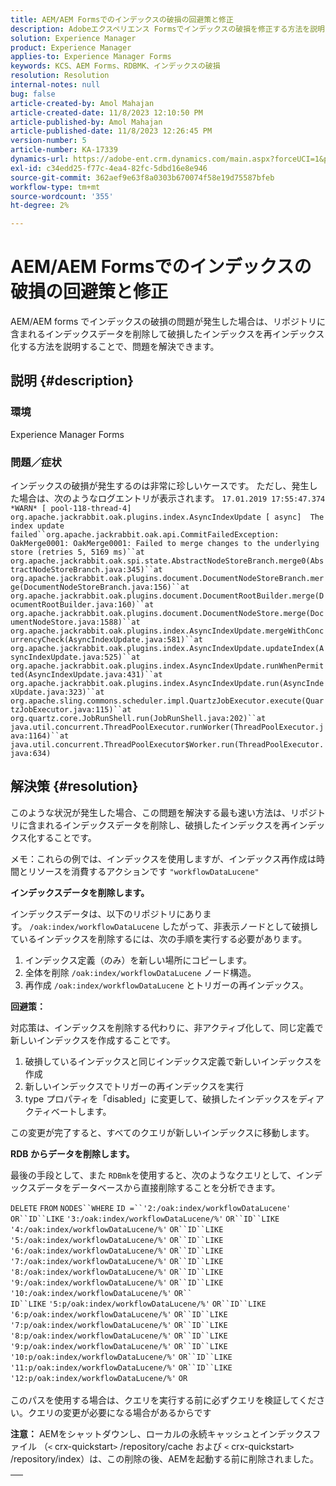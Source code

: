 ```yaml
---
title: AEM/AEM Formsでのインデックスの破損の回避策と修正
description: Adobeエクスペリエンス Formsでインデックスの破損を修正する方法を説明します。 リポジトリに含まれているインデックスデータを削除し、破損したインデックスを再インデックス化します。
solution: Experience Manager
product: Experience Manager
applies-to: Experience Manager Forms
keywords: KCS、AEM Forms、RDBMK、インデックスの破損
resolution: Resolution
internal-notes: null
bug: false
article-created-by: Amol Mahajan
article-created-date: 11/8/2023 12:10:50 PM
article-published-by: Amol Mahajan
article-published-date: 11/8/2023 12:26:45 PM
version-number: 5
article-number: KA-17339
dynamics-url: https://adobe-ent.crm.dynamics.com/main.aspx?forceUCI=1&pagetype=entityrecord&etn=knowledgearticle&id=de7689d8-2f7e-ee11-8179-6045bd006704
exl-id: c34edd25-f77c-4ea4-82fc-5dbd16e8e946
source-git-commit: 362aef9e63f8a0303b670074f58e19d75587bfeb
workflow-type: tm+mt
source-wordcount: '355'
ht-degree: 2%

---
```


# AEM/AEM Formsでのインデックスの破損の回避策と修正


AEM/AEM forms でインデックスの破損の問題が発生した場合は、リポジトリに含まれるインデックスデータを削除して破損したインデックスを再インデックス化する方法を説明することで、問題を解決できます。

## 説明 {#description}


### <b>環境</b>

Experience Manager Forms



### <b>問題／症状</b>

インデックスの破損が発生するのは非常に珍しいケースです。 ただし、発生した場合は、次のようなログエントリが表示されます。
`17.01.2019 17:55:47.374 *WARN* [ pool-118-thread-4]  org.apache.jackrabbit.oak.plugins.index.AsyncIndexUpdate [ async]  The index update failed``org.apache.jackrabbit.oak.api.CommitFailedException: OakMerge0001: OakMerge0001: Failed to merge changes to the underlying store (retries 5, 5169 ms)``at org.apache.jackrabbit.oak.spi.state.AbstractNodeStoreBranch.merge0(AbstractNodeStoreBranch.java:345)``at org.apache.jackrabbit.oak.plugins.document.DocumentNodeStoreBranch.merge(DocumentNodeStoreBranch.java:156)``at org.apache.jackrabbit.oak.plugins.document.DocumentRootBuilder.merge(DocumentRootBuilder.java:160)``at org.apache.jackrabbit.oak.plugins.document.DocumentNodeStore.merge(DocumentNodeStore.java:1588)``at org.apache.jackrabbit.oak.plugins.index.AsyncIndexUpdate.mergeWithConcurrencyCheck(AsyncIndexUpdate.java:581)``at org.apache.jackrabbit.oak.plugins.index.AsyncIndexUpdate.updateIndex(AsyncIndexUpdate.java:525)``at org.apache.jackrabbit.oak.plugins.index.AsyncIndexUpdate.runWhenPermitted(AsyncIndexUpdate.java:431)``at org.apache.jackrabbit.oak.plugins.index.AsyncIndexUpdate.run(AsyncIndexUpdate.java:323)``at org.apache.sling.commons.scheduler.impl.QuartzJobExecutor.execute(QuartzJobExecutor.java:115)``at org.quartz.core.JobRunShell.run(JobRunShell.java:202)``at java.util.concurrent.ThreadPoolExecutor.runWorker(ThreadPoolExecutor.java:1164)``at java.util.concurrent.ThreadPoolExecutor$Worker.run(ThreadPoolExecutor.java:634)`

## 解決策 {#resolution}


このような状況が発生した場合、この問題を解決する最も速い方法は、リポジトリに含まれるインデックスデータを削除し、破損したインデックスを再インデックス化することです。

メモ：これらの例では、インデックスを使用しますが、インデックス再作成は時間とリソースを消費するアクションです `"workflowDataLucene"`

<b>インデックスデータを削除します。 </b>

インデックスデータは、以下のリポジトリにあります。 `/oak:index/workflowDataLucene` したがって、非表示ノードとして破損しているインデックスを削除するには、次の手順を実行する必要があります。

1. インデックス定義（のみ）を新しい場所にコピーします。
2. 全体を削除 `/oak:index/workflowDataLucene` ノード構造。
3. 再作成 `/oak:index/workflowDataLucene` とトリガーの再インデックス。


<b>回避策：</b>

対応策は、インデックスを削除する代わりに、非アクティブ化して、同じ定義で新しいインデックスを作成することです。

1. 破損しているインデックスと同じインデックス定義で新しいインデックスを作成
2. 新しいインデックスでトリガーの再インデックスを実行
3. type プロパティを「disabled」に変更して、破損したインデックスをディアクティベートします。


この変更が完了すると、すべてのクエリが新しいインデックスに移動します。

<b>RDB からデータを削除します。</b>

最後の手段として、また `RDBmk`を使用すると、次のようなクエリとして、インデックスデータをデータベースから直接削除することを分析できます。

`DELETE` `FROM` `NODES``WHERE`
`ID =``'2:/oak:index/workflowDataLucene'` `OR``ID``LIKE` `'3:/oak:index/workflowDataLucene/%'` `OR``ID``LIKE` `'4:/oak:index/workflowDataLucene/%'` `OR``ID``LIKE` `'5:/oak:index/workflowDataLucene/%'` `OR``ID``LIKE` `'6:/oak:index/workflowDataLucene/%'` `OR``ID``LIKE` `'7:/oak:index/workflowDataLucene/%'` `OR``ID``LIKE` `'8:/oak:index/workflowDataLucene/%'` `OR``ID``LIKE` `'9:/oak:index/workflowDataLucene/%'` `OR``ID``LIKE` `'10:/oak:index/workflowDataLucene/%'` `OR`` ` <br>`ID``LIKE` `'5:p/oak:index/workflowDataLucene/%'` `OR``ID``LIKE` `'6:p/oak:index/workflowDataLucene/%'` `OR``ID``LIKE` `'7:p/oak:index/workflowDataLucene/%'` `OR``ID``LIKE` `'8:p/oak:index/workflowDataLucene/%'` `OR``ID``LIKE` `'9:p/oak:index/workflowDataLucene/%'` `OR``ID``LIKE` `'10:p/oak:index/workflowDataLucene/%'` `OR``ID``LIKE` `'11:p/oak:index/workflowDataLucene/%'` `OR``ID``LIKE` `'12:p/oak:index/workflowDataLucene/%'` `OR`<br> <br>
このパスを使用する場合は、クエリを実行する前に必ずクエリを検証してください。クエリの変更が必要になる場合があるからです

<b>注意：</b> AEMをシャットダウンし、ローカルの永続キャッシュとインデックスファイル （`<` crx-quickstart`>` /repository/cache および `<` crx-quickstart`>` /repository/index）は、この削除の後、AEMを起動する前に削除されました。


|   |
| --- |
